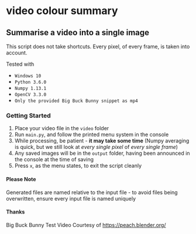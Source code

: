 # video colour summary

## Summarise a video into a single image
This script does not take shortcuts. Every pixel, of every frame, is taken into account.

Tested with
- `Windows 10`
- `Python 3.6.0`
- `Numpy 1.13.1`
- `OpenCV 3.3.0`
- `Only the provided Big Buck Bunny snippet as mp4`

### Getting Started
1. Place your video file in the `video` folder
2. Run `main.py`, and follow the printed menu system in the console
3. While processing, be patient - **it may take some time** (Numpy averaging is quick, but we still look at *every single pixel* of *every single frame*)
4. Any saved images will be in the `output` folder, having been announced in the console at the time of saving
5. Press `x`, as the menu states, to exit the script cleanly

#### Please Note
Generated files are named relative to the input file - to avoid files being overwritten, ensure every input file is named uniquely

#### Thanks
Big Buck Bunny Test Video Courtesy of https://peach.blender.org/
